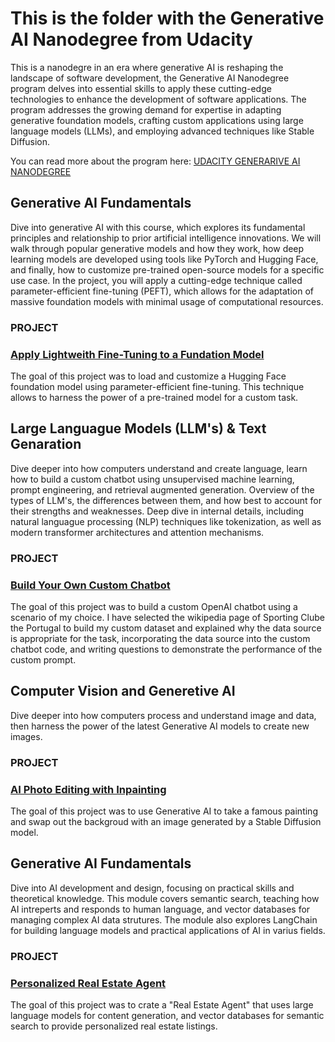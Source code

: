 # This is the folder with the Generative AI Nanodegree from Udacity

This is a nanodegre in an era where generative AI is reshaping the landscape of software development, 
the Generative AI Nanodegree program delves into essential skills to apply these cutting-edge technologies to
enhance the development of software applications. The program addresses the growing demand for expertise in adapting
generative foundation models, crafting custom applications using large language models (LLMs), and
employing advanced techniques like Stable Diffusion.

You can read more about the program here: [UDACITY GENERARIVE AI NANODEGREE](https://external.ink?to=udacity.com/enrollment/nd608/1.0.20)

## Generative AI Fundamentals

Dive into generative AI with this course, which explores its fundamental principles and relationship to prior artificial intelligence innovations. We will walk through popular generative models and how they work, how deep learning models are developed using tools like PyTorch and Hugging Face, and finally, how to customize pre-trained open-source models for a specific use case. In the project, you will apply a cutting-edge technique called parameter-efficient fine-tuning (PEFT), which allows for the adaptation of massive foundation models with minimal usage of computational resources.

  ### PROJECT  
  ### [Apply Lightweith Fine-Tuning to a Fundation Model](https://github.com/ricardolousada/AI-Certifications-And-Projects/blob/main/Generative-AI-Nanodegree/LightweightFineTuning_final_v2.ipynb)

  The goal of this project was to load and customize a Hugging Face foundation model using parameter-efficient fine-tuning. This technique allows to harness the power of a pre-trained model for a custom task. 
 
## Large Languague Models (LLM's) & Text Genaration

Dive deeper into how computers understand and create language, learn how to build a custom chatbot using unsupervised machine learning, prompt engineering, and retrieval augmented generation. Overview of the types of LLM's, the differences between them, and how best to account for their strengths and weaknesses. Deep dive in internal details, including natural languague processing (NLP) techniques like tokenization, as well as modern transformer architectures and attention mechanisms.

  ### PROJECT  
  ### [Build Your Own Custom Chatbot](https://github.com/ricardolousada/AI-Certifications-And-Projects/blob/main/Generative-AI-Nanodegree/project_chatbot_to_upload.ipynb)

  The goal of this project was to build a custom OpenAI chatbot using a scenario of my choice. I have selected the wikipedia page of Sporting Clube the Portugal to build my custom dataset and explained why the data source is appropriate for the task, incorporating the data source into the custom chatbot code, and writing questions to demonstrate the performance of the custom prompt.

## Computer Vision and Generetive AI

Dive deeper into how computers process and understand image and data, then harness the power of the latest Generative AI models to create new images.

  ### PROJECT  
  ### [AI Photo Editing with Inpainting](https://github.com/ricardolousada/AI-Certifications-And-Projects/blob/main/Generative-AI-Nanodegree/project_AI_Photo_Editing_with_Inpainting_final.ipynb)

  The goal of this project was to use Generative AI to take a famous painting and swap out the backgroud with an image generated by a Stable Diffusion model. 

  ## Generative AI Fundamentals

Dive into AI development and design, focusing on practical skills and theoretical knowledge. This module covers semantic search, teaching how AI intreperts and responds to human language, and vector databases for managing complex AI data strutures. The module also explores LangChain for building language models and practical applications of AI in varius fields. 

  ### PROJECT  
  ### [Personalized Real Estate Agent](https://github.com/ricardolousada/AI-Certifications-And-Projects/tree/main/Generative-AI-Nanodegree/Building-Generative-AI-Solutions)

The goal of this project was to crate a "Real Estate Agent" that uses large language models for content generation, and vector databases for semantic search to provide personalized real estate listings.

